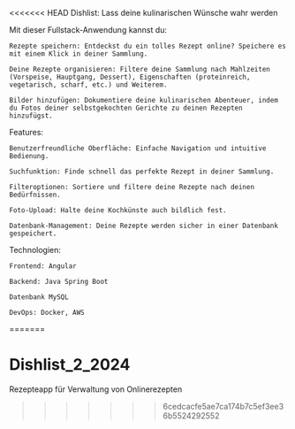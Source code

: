 <<<<<<< HEAD
Dishlist: Lass deine kulinarischen Wünsche wahr werden

Mit dieser Fullstack-Anwendung kannst du:

    Rezepte speichern: Entdeckst du ein tolles Rezept online? Speichere es mit einem Klick in deiner Sammlung.

    Deine Rezepte organisieren: Filtere deine Sammlung nach Mahlzeiten (Vorspeise, Hauptgang, Dessert), Eigenschaften (proteinreich, vegetarisch, scharf, etc.) und Weiterem.

    Bilder hinzufügen: Dokumentiere deine kulinarischen Abenteuer, indem du Fotos deiner selbstgekochten Gerichte zu deinen Rezepten hinzufügst.

Features:

    Benutzerfreundliche Oberfläche: Einfache Navigation und intuitive Bedienung.

    Suchfunktion: Finde schnell das perfekte Rezept in deiner Sammlung.

    Filteroptionen: Sortiere und filtere deine Rezepte nach deinen Bedürfnissen.

    Foto-Upload: Halte deine Kochkünste auch bildlich fest.

    Datenbank-Management: Deine Rezepte werden sicher in einer Datenbank gespeichert.

Technologien:

    Frontend: Angular

    Backend: Java Spring Boot

    Datenbank MySQL

    DevOps: Docker, AWS
=======
# Dishlist_2_2024
Rezepteapp für Verwaltung von Onlinerezepten
>>>>>>> 6cedcacfe5ae7ca174b7c5ef3ee36b5524292552
